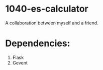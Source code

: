 # 1040-es-calculator

A collaboration between myself and a friend.
# Dependencies: 
1. Flask
2. Gevent
